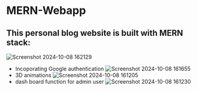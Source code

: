 # MERN-Webapp

## This personal blog website is built with MERN stack:
![Screenshot 2024-10-08 162129](https://github.com/user-attachments/assets/9afbd178-b7bb-4492-ba51-5294e74f64b8)
- Incoporating Google authentication
  ![Screenshot 2024-10-08 161655](https://github.com/user-attachments/assets/b8894f80-0919-4969-891e-84658262c08f)
-   3D animations
  ![Screenshot 2024-10-08 161205](https://github.com/user-attachments/assets/9deb249a-baed-48fa-aab9-3bdf0b9ed5a6)
-   dash board function for admin user
  ![Screenshot 2024-10-08 161230](https://github.com/user-attachments/assets/00bbb0bf-e0f3-4fad-aad5-dea90f41c8d1)
